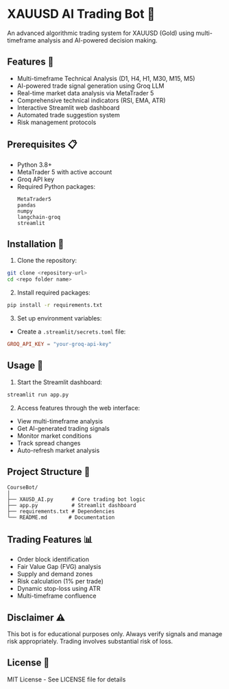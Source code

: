 # XAUUSD AI Trading Bot 🤖

An advanced algorithmic trading system for XAUUSD (Gold) using multi-timeframe analysis and AI-powered decision making.

## Features 🌟

- Multi-timeframe Technical Analysis (D1, H4, H1, M30, M15, M5)
- AI-powered trade signal generation using Groq LLM
- Real-time market data analysis via MetaTrader 5
- Comprehensive technical indicators (RSI, EMA, ATR)
- Interactive Streamlit web dashboard
- Automated trade suggestion system
- Risk management protocols

## Prerequisites 📋

- Python 3.8+
- MetaTrader 5 with active account
- Groq API key
- Required Python packages:
    ```
    MetaTrader5
    pandas
    numpy
    langchain-groq
    streamlit
    ```

## Installation 🔧

1. Clone the repository:
```bash
git clone <repository-url>
cd <repo folder name>
```

2. Install required packages:
```bash
pip install -r requirements.txt
```

3. Set up environment variables:
- Create a `.streamlit/secrets.toml` file:
```toml
GROQ_API_KEY = "your-groq-api-key"
```

## Usage 🚀

1. Start the Streamlit dashboard:
```bash
streamlit run app.py
```

2. Access features through the web interface:
- View multi-timeframe analysis
- Get AI-generated trading signals
- Monitor market conditions
- Track spread changes
- Auto-refresh market analysis

## Project Structure 📁

```
CourseBot/
│
├── XAUSD_AI.py      # Core trading bot logic
├── app.py           # Streamlit dashboard
├── requirements.txt # Dependencies
└── README.md       # Documentation
```

## Trading Features 📊

- Order block identification
- Fair Value Gap (FVG) analysis
- Supply and demand zones
- Risk calculation (1% per trade)
- Dynamic stop-loss using ATR
- Multi-timeframe confluence

## Disclaimer ⚠️

This bot is for educational purposes only. Always verify signals and manage risk appropriately. Trading involves substantial risk of loss.

## License 📝

MIT License - See LICENSE file for details
